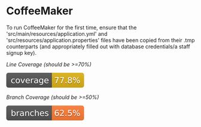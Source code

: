 # CoffeeMaker

To run CoffeeMaker for the first time, ensure that the 'src/main/resources/application.yml' and 'src/resources/application.properties' files have been copied from their .tmp counterparts (and appropriately filled out with database credentials/a staff signup key).


*Line Coverage (should be >=70%)*

![Coverage](.github/badges/jacoco.svg)

*Branch Coverage (should be >=50%)*

![Branches](.github/badges/branches.svg)
